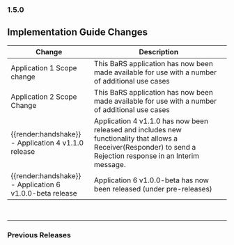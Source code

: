 ### 1.5.0

## Implementation Guide Changes

| Change                                | Description                                                                                             |
|---------------------------------------|---------------------------------------------------------------------------------------------------------|
| Application 1 Scope change            | This BaRS application has now been made available for use with a number of additional use cases         |
| Application 2 Scope Change            | This BaRS application has now been made available for use with a number of additional use cases         |
| <div class="imgHandshake">{{render:handshake}}</div> - Application 4 v1.1.0 release     | Application 4 v1.1.0 has now been released and includes new functionality that allows a Receiver(Responder) to send a Rejection response in an Interim message.                   |
| <div class="imgHandshake">{{render:handshake}}</div> - Application 6 v1.0.0-beta release     | Application 6 v1.0.0-beta has now been released (under pre-releases)                   |

<br>
<hr>

### Previous Releases

